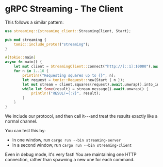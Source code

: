 # gRPC Streaming - The Client

This follows a similar pattern:

```rust
use streaming::{streaming_client::StreamingClient, Start};

pub mod streaming {
    tonic::include_proto!("streaming");
}

#[tokio::main]
async fn main() {
    let mut client = StreamingClient::connect("http://[::1]:10000").await.unwrap();
    for n in 1..10 {
        println!("Requesting squares up to {}", n);
        let request = tonic::Request::new(Start { n });
        let mut stream = client.squares(request).await.unwrap().into_inner();
        while let Some(result) = stream.message().await.unwrap() {
            println!("RESULT={:?}", result);
        }
    }
}
```

We include our protocol, and then call it---and treat the results exactly like a normal channel.

You can test this by:
* In one window, run `cargo run --bin streaming-server`
* In a second window, run `cargo run --bin streaming-client`

Even in debug mode, it's very fast! You are maintaining one HTTP connection, rather than spawning a new one for each command.